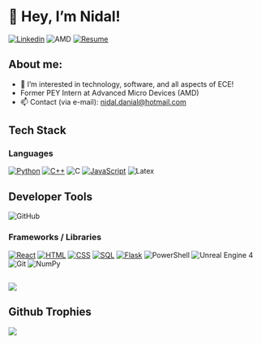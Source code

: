 # 👋 Hey, I’m Nidal!

[![Linkedin][Linkedin]][Linkedin-url]  ![AMD] [![Resume]][Resume-url]

## About me:
- 👀 I’m interested in technology, software, and all aspects of ECE!
- Former PEY Intern at Advanced Micro Devices (AMD)
- 📫 Contact (via e-mail): nidal.danial@hotmail.com
## Tech Stack

### Languages
[![Python][Python]][Python-url] [![C++][C++]][C++-url]  ![C]  [![JavaScript][JavaScript]][JavaScript-url]  ![Latex]

## Developer Tools
![GitHub]

### Frameworks / Libraries
[![React][React.js]][React-url]  [![HTML][HTML]][HTML-url]  [![CSS][CSS]][CSS-url]  [![SQL][SQL]][SQL-url]  [![Flask]][Flask-url]
![PowerShell]  ![Unreal Engine 4]  ![Git]  ![NumPy]


##
![](https://github-readme-stats.vercel.app/api/top-langs/?username=nidal567&theme=gotham&hide_border=true&include_all_commits=true&count_private=true&layout=compact)

## Github Trophies
![](https://github-profile-trophy.vercel.app/?username=nidal567&theme=algolia)


<!-- MARKDOWN LINKS & IMAGES -->
<!-- https://www.markdownguide.org/basic-syntax/#reference-style-links -->
[React.js]: https://img.shields.io/badge/React-20232A?style=for-the-badge&logo=react&logoColor=61DAFB
[React-url]: https://reactjs.org/
[JavaScript]: https://img.shields.io/badge/Javascript-20232A?style=for-the-badge&logo=Javascript
[JavaScript-url]: https://www.javascript.com
[Python]: https://img.shields.io/badge/Python-20232A?style=for-the-badge&logo=Python
[Python-url]: https://www.python.org
[SQL]: https://img.shields.io/badge/SQL-20232A?style=for-the-badge&logo=SQL
[SQL-url]: https://www.mysql.com
[HTML]: https://img.shields.io/badge/HTML-20232A?style=for-the-badge&logo=HTML5
[HTML-url]: https://html.com
[CSS]: https://img.shields.io/badge/CSS-20232A?style=for-the-badge&logo=CSS3
[CSS-url]: https://www.w3schools.com/css/css_intro.asp
[C++]: https://img.shields.io/badge/c++-%23000000.svg?style=for-the-badge&logo=c%2B%2B&logoColor=white
[C++-url]: https://cplusplus.com
[Linkedin]: https://img.shields.io/badge/linkedin-%23000000.svg?style=for-the-badge&logo=linkedin&logoColor=white
[Linkedin-url]: https://www.linkedin.com/in/nidal-danial/
[Latex]: https://img.shields.io/badge/latex-%23000000.svg?style=for-the-badge&logo=latex&logoColor=white
[PowerShell]: https://img.shields.io/badge/PowerShell-%23000000.svg?style=for-the-badge&logo=powershell&logoColor=white
[C]: https://img.shields.io/badge/c-%2300000C.svg?style=for-the-badge&logo=c&logoColor=white
[Flask]: https://img.shields.io/badge/flask-%23000.svg?style=for-the-badge&logo=flask&logoColor=white
[Flask-url]: https://flask.palletsprojects.com/en/stable/
[AMD]: https://img.shields.io/badge/AMD-%23000000.svg?style=for-the-badge&logo=amd&logoColor=white
[Resume]: https://img.shields.io/badge/Resume-%23000000.svg?style=for-the-badge&logo=&logoColor=white
[Resume-url]: https://nd-full-resume.tiiny.site
[Unreal Engine 4]: https://img.shields.io/badge/unrealengine-4-%23313131.svg?style=for-the-badge&logo=unrealengine&logoColor=white
[Git]: https://img.shields.io/badge/git-%23000000.svg?style=for-the-badge&logo=git&logoColor=white
[GitHub]: https://img.shields.io/badge/github-%23121011.svg?style=for-the-badge&logo=github&logoColor=white
[NumPy]: https://img.shields.io/badge/numpy-%23000000.svg?style=for-the-badge&logo=numpy&logoColor=white


